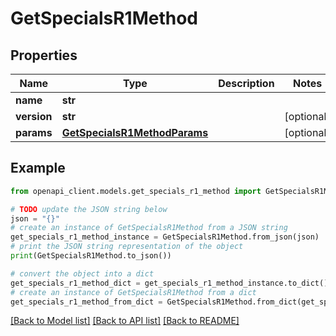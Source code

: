 # GetSpecialsR1Method


## Properties

Name | Type | Description | Notes
------------ | ------------- | ------------- | -------------
**name** | **str** |  | 
**version** | **str** |  | [optional] 
**params** | [**GetSpecialsR1MethodParams**](GetSpecialsR1MethodParams.md) |  | [optional] 

## Example

```python
from openapi_client.models.get_specials_r1_method import GetSpecialsR1Method

# TODO update the JSON string below
json = "{}"
# create an instance of GetSpecialsR1Method from a JSON string
get_specials_r1_method_instance = GetSpecialsR1Method.from_json(json)
# print the JSON string representation of the object
print(GetSpecialsR1Method.to_json())

# convert the object into a dict
get_specials_r1_method_dict = get_specials_r1_method_instance.to_dict()
# create an instance of GetSpecialsR1Method from a dict
get_specials_r1_method_from_dict = GetSpecialsR1Method.from_dict(get_specials_r1_method_dict)
```
[[Back to Model list]](../README.md#documentation-for-models) [[Back to API list]](../README.md#documentation-for-api-endpoints) [[Back to README]](../README.md)


